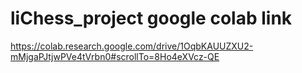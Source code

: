 # liChess_project google colab link
https://colab.research.google.com/drive/1OqbKAUUZXU2-mMjgaPJtjwPVe4tVrbn0#scrollTo=8Ho4eXVcz-QE
